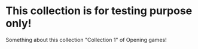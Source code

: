 # This collection is for testing purpose only!

Something about this collection "Collection 1" of Opening games!